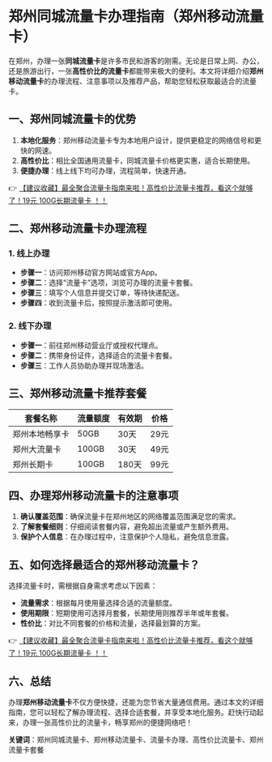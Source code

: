 # 郑州同城流量卡办理指南（郑州移动流量卡）

在郑州，办理一张**同城流量卡**是许多市民和游客的刚需。无论是日常上网、办公，还是旅游出行，一张**高性价比的流量卡**都能带来极大的便利。本文将详细介绍**郑州移动流量卡**的办理流程、注意事项以及推荐产品，帮助您轻松获取最适合的流量卡。

## 一、郑州同城流量卡的优势

1. **本地化服务**：郑州移动流量卡专为本地用户设计，提供更稳定的网络信号和更快的网速。  
2. **高性价比**：相比全国通用流量卡，同城流量卡价格更实惠，适合长期使用。  
3. **便捷办理**：线上线下均可办理，流程简单，快速开通。  

👉 [【建议收藏】最全聚合流量卡指南来啦！高性价比流量卡推荐，看这个就够了！19元 100G长期流量卡 ！！](https://bit.ly/Liuliangka)

## 二、郑州移动流量卡办理流程

### 1. 线上办理
- **步骤一**：访问郑州移动官方网站或官方App。  
- **步骤二**：选择“流量卡”选项，浏览可办理的流量卡套餐。  
- **步骤三**：填写个人信息并提交订单，等待快递配送。  
- **步骤四**：收到流量卡后，按照提示激活即可使用。  

### 2. 线下办理
- **步骤一**：前往郑州移动营业厅或授权代理点。  
- **步骤二**：携带身份证件，选择适合的流量卡套餐。  
- **步骤三**：工作人员协助办理并现场激活。  

## 三、郑州移动流量卡推荐套餐

| 套餐名称       | 流量额度 | 有效期 | 价格   |
|----------------|----------|--------|--------|
| 郑州本地畅享卡 | 50GB     | 30天   | 29元   |
| 郑州大流量卡   | 100GB    | 30天   | 49元   |
| 郑州长期卡     | 100GB    | 180天  | 99元   |

## 四、办理郑州移动流量卡的注意事项

1. **确认覆盖范围**：确保流量卡在郑州地区的网络覆盖范围满足您的需求。  
2. **了解套餐细则**：仔细阅读套餐内容，避免超出流量或产生额外费用。  
3. **保护个人信息**：在办理过程中，注意保护个人隐私，避免信息泄露。  

## 五、如何选择最适合的郑州移动流量卡？

选择流量卡时，需根据自身需求考虑以下因素：  
- **流量需求**：根据每月使用量选择合适的流量额度。  
- **使用期限**：短期使用可选择月套餐，长期使用则推荐半年或年套餐。  
- **性价比**：对比不同套餐的价格和流量，选择最划算的方案。  

👉 [【建议收藏】最全聚合流量卡指南来啦！高性价比流量卡推荐，看这个就够了！19元 100G长期流量卡 ！！](https://bit.ly/Liuliangka)

## 六、总结

办理**郑州移动流量卡**不仅方便快捷，还能为您节省大量通信费用。通过本文的详细指南，您可以轻松了解办理流程、选择合适套餐，并享受本地化服务。赶快行动起来，办理一张高性价比的流量卡，畅享郑州的便捷网络吧！

**关键词**：郑州同城流量卡、郑州移动流量卡、流量卡办理、高性价比流量卡、郑州流量卡套餐